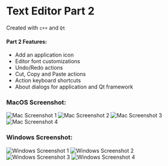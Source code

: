 # Text Editor Part 2
Created with `c++` and `Qt`
#### Part 2 Features:
 - Add an application icon
 - Editor font customizations
 - Undo/Redo actions
 - Cut, Copy and Paste actions
 - Action keyboard shortcuts
 - About dialogs for application and Qt framework

### MacOS Screenshot:
![Mac Screenshot 1](https://github.com/dev-pos/SOFT336SL/blob/main/TextEditor-P2/mac-ss-1.jpg) ![Mac Screenshot 2](https://github.com/dev-pos/SOFT336SL/blob/main/TextEditor-P2/mac-ss-2.jpg) ![Mac Screenshot 3](https://github.com/dev-pos/SOFT336SL/blob/main/TextEditor-P2/mac-ss-3.jpg) ![Mac Screenshot 4](https://github.com/dev-pos/SOFT336SL/blob/main/TextEditor-P2/mac-ss-4.jpg)

### Windows Screenshot:
![Windows Screenshot 1](https://github.com/dev-pos/SOFT336SL/blob/main/TextEditor-P2/win-ss-1.png) ![Windows Screenshot 2](https://github.com/dev-pos/SOFT336SL/blob/main/TextEditor-P2/win-ss-2.png) ![Windows Screenshot 3](https://github.com/dev-pos/SOFT336SL/blob/main/TextEditor-P2/win-ss-3.png) ![Windows Screenshot 4](https://github.com/dev-pos/SOFT336SL/blob/main/TextEditor-P2/win-ss-4.png)
